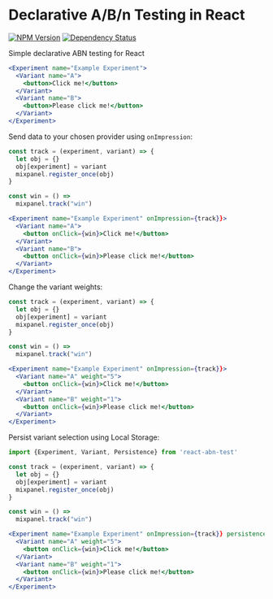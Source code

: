 # Declarative A/B/n Testing in React
[![NPM Version](https://badge.fury.io/js/react-abn-test.svg)](https://badge.fury.io/js/react-abn-test)
[![Dependency Status](https://david-dm.org/AlexChittock/react-abn-test.svg)](https://david-dm.org/AlexChittock/react-abn-test)

Simple declarative ABN testing for React


```jsx
<Experiment name="Example Experiment">
  <Variant name="A">
    <button>Click me!</button>
  </Variant>
  <Variant name="B">
    <button>Please click me!</button>
  </Variant>
</Experiment>
```

Send data to your chosen provider using `onImpression`:


```jsx
const track = (experiment, variant) => {
  let obj = {}
  obj[experiment] = variant
  mixpanel.register_once(obj)
}

const win = () =>
  mixpanel.track("win")

<Experiment name="Example Experiment" onImpression={track}}>
  <Variant name="A">
    <button onClick={win}>Click me!</button>
  </Variant>
  <Variant name="B">
    <button onClick={win}>Please click me!</button>
  </Variant>
</Experiment>
```

Change the variant weights:

```jsx
const track = (experiment, variant) => {
  let obj = {}
  obj[experiment] = variant
  mixpanel.register_once(obj)
}

const win = () =>
  mixpanel.track("win")

<Experiment name="Example Experiment" onImpression={track}}>
  <Variant name="A" weight="5">
    <button onClick={win}>Click me!</button>
  </Variant>
  <Variant name="B" weight="1">
    <button onClick={win}>Please click me!</button>
  </Variant>
</Experiment>
```

Persist variant selection using Local Storage:

```jsx
import {Experiment, Variant, Persistence} from 'react-abn-test'

const track = (experiment, variant) => {
  let obj = {}
  obj[experiment] = variant
  mixpanel.register_once(obj)
}

const win = () =>
  mixpanel.track("win")

<Experiment name="Example Experiment" onImpression={track}} persistence={Persistence.LocalStoragePersistence}>
  <Variant name="A" weight="5">
    <button onClick={win}>Click me!</button>
  </Variant>
  <Variant name="B" weight="1">
    <button onClick={win}>Please click me!</button>
  </Variant>
</Experiment>
```
